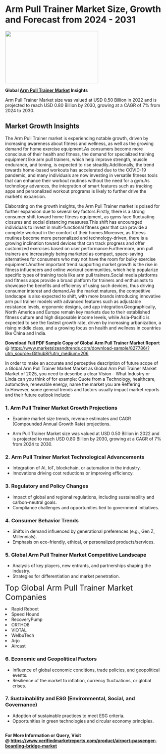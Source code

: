 <H1>Arm Pull Trainer Market Size, Growth and Forecast from 2024 - 2031</H1><img class="aligncenter size-medium wp-image-584254" src="https://thirdeyenews.in/wp-content/uploads/2024/09/Global-Market-Research-300x168.jpeg" alt="" width="300" height="168" /><p><strong>Global&nbsp;<a href="https://www.marketsizeandtrends.com/download-sample/827786/?utm_source=Github8j?utm_medium=206">Arm Pull Trainer Market</a> Insights</strong></p><p>Arm Pull Trainer Market size was valued at USD 0.50 Billion in 2022 and is projected to reach USD 0.80 Billion by 2030, growing at a CAGR of 7% from 2024 to 2030.</p><p><h2>Market Growth Insights</h2> <p>The Arm Pull Trainer market is experiencing notable growth, driven by increasing awareness about fitness and wellness, as well as the growing demand for home exercise equipment.As consumers become more conscious of their health and fitness, the demand for specialized training equipment like arm pull trainers, which help improve strength, muscle endurance, and toning, is expected to rise steadily.Additionally, the trend towards home-based workouts has accelerated due to the COVID-19 pandemic, and many individuals are now investing in versatile fitness tools that can enhance their workout routines without the need for a gym.As technology advances, the integration of smart features such as tracking apps and personalized workout programs is likely to further drive the market’s expansion.</p> <p>Elaborating on the growth insights, the Arm Pull Trainer market is poised for further expansion due to several key factors.Firstly, there is a strong consumer shift toward home fitness equipment, as gyms face fluctuating closures and social distancing measures.This shift has encouraged individuals to invest in multi-functional fitness gear that can provide a complete workout in the comfort of their homes.Moreover, as fitness routines become more personalized and technology-driven, there is a growing inclination toward devices that can track progress and offer customized exercises based on user performance.Furthermore, arm pull trainers are increasingly being marketed as compact, space-saving alternatives for consumers who may not have the room for bulky exercise equipment.Another important trend supporting market growth is the rise in fitness influencers and online workout communities, which help popularize specific types of training tools like arm pull trainers.Social media platforms and fitness apps provide a broad platform for trainers and enthusiasts to showcase the benefits and efficiency of using such devices, thus driving consumer interest and demand.As the market matures, the competitive landscape is also expected to shift, with more brands introducing innovative arm pull trainer models with advanced features such as adjustable resistance levels, ergonomic designs, and app integration.Geographically, North America and Europe remain key markets due to their established fitness culture and high disposable income levels, while Asia-Pacific is expected to see the fastest growth rate, driven by increasing urbanization, a rising middle class, and a growing focus on health and wellness in countries like China and India.</p> <p><span class=""><strong>Download Full PDF Sample Copy of Global Arm Pull Trainer Market Report</strong> @ <a href="https://www.marketsizeandtrends.com/download-sample/827786/?utm_source=Github8j?utm_medium=206" target="_blank">https://www.marketsizeandtrends.com/download-sample/827786/?utm_source=Github8j?utm_medium=206</a></span></p><p>In order to make an accurate and perceptive description of future scope of a Global&nbsp;Arm Pull Trainer Market Market as Global&nbsp;Arm Pull Trainer Market Market of 2025, you need to describe a clear Vision &ndash; What Industry or Linda can you think of for example: Quote from a Technology, healthcare, automotive, renewable energy, name the market you are Reffering to.However, some general trends and factors usually impact market reports and their future outlook include:</p><h3>1.&nbsp;<strong>Arm Pull Trainer Market Growth Projections</strong></h3><ul><li>Examine market size trends, revenue estimates and CAGR (Compounded Annual Growth Rate) projections.</li><li><p>Arm Pull Trainer Market size was valued at USD 0.50 Billion in 2022 and is projected to reach USD 0.80 Billion by 2030, growing at a CAGR of 7% from 2024 to 2030.</p></li></ul><h3>2.&nbsp;<strong>Arm Pull Trainer Market Technological Advancements</strong></h3><ul><li>Integration of AI, IoT, blockchain, or automation in the industry.</li><li>Innovations driving cost reductions or improving efficiency.</li></ul><h3>3.&nbsp;<strong>Regulatory and Policy Changes</strong></h3><ul><li>Impact of global and regional regulations, including sustainability and carbon-neutral goals.</li><li>Compliance challenges and opportunities tied to government initiatives.</li></ul><h3>4.&nbsp;<strong>Consumer Behavior Trends</strong></h3><ul><li>Shifts in demand influenced by generational preferences (e.g., Gen Z, Millennials).</li><li>Emphasis on eco-friendly, ethical, or personalized products/services.</li></ul><h3>5.&nbsp;<strong>Global Arm Pull Trainer Market Competitive Landscape</strong></h3><ul><li>Analysis of key players, new entrants, and partnerships shaping the industry.</li><li>Strategies for differentiation and market penetration.</li></ul><p data-pm-slice="1 1 []"><span style="color: inherit; font-family: inherit; font-size: 25px;">Top Global Arm Pull Trainer Market Companies</span></p><div class="" data-test-id=""><p><li>Rapid Reboot</li><li> Speed Hound</li><li> RecoveryPump</li><li> ORTHO8</li><li> VIOTAL</li><li> WelbuTech</li><li> Arjo</li><li> Aircast</li></p></div><h3>6.&nbsp;<strong>Economic and Geopolitical Factors</strong></h3><ul><li>Influence of global economic conditions, trade policies, and geopolitical events.</li><li>Resilience of the market to inflation, currency fluctuations, or global crises.</li></ul><h3>7.&nbsp;<strong>Sustainability and ESG (Environmental, Social, and Governance)</strong></h3><ul><li>Adoption of sustainable practices to meet ESG criteria.</li><li>Opportunities in green technologies and circular economy principles.</li></ul><h2><strong style="font-size: 14px;">For More Information or Query, Visit @&nbsp;</strong><a style="background-color: #ffffff; font-size: 14px;" href="https://www.marketsizeandtrends.com/report/arm-pull-trainer-market/" target="_blank">https://www.verifiedmarketreports.com/product/airport-passenger-boarding-bridge-market</a></h2>